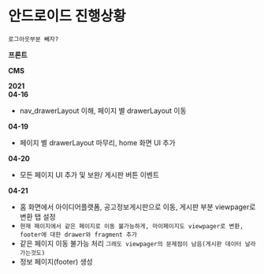 # 안드로이드 진행상황

`로그아웃부분 빼자?`

**프론트**


**CMS**

**2021**</br>
**04-16**</br>
- nav_drawerLayout 이해, 페이지 별 drawerLayout 이동

**04-19**</br>
- 페이지 별 drawerLayout 마무리, home 화면 UI 추가

**04-20**</br>
- 모든 페이지 UI 추가 및 보완/ 게시판 버튼 이벤트

**04-21**</br>
- 홈 화면에서 아이디어플랫폼, 공고정보게시판으로 이동, 게시판 부분 viewpager로 변환 탭 설정
- `현재 페이지에서 같은 페이지로 이동 불가능하게, 마이페이지도 viewpager로 변환, footer에 대한 drawer와 fragment 추가`
- 같은 페이지 이동 불가능 처리 `그래도 viewpager의 문제점이 남음(게시판 데이터 날라가는것도)`
- 정보 페이지(footer) 생성
